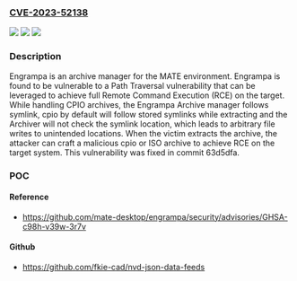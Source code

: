 ### [CVE-2023-52138](https://cve.mitre.org/cgi-bin/cvename.cgi?name=CVE-2023-52138)
![](https://img.shields.io/static/v1?label=Product&message=engrampa&color=blue)
![](https://img.shields.io/static/v1?label=Version&message=%3D%20%3C%20commit%2063d5dfa%20&color=brighgreen)
![](https://img.shields.io/static/v1?label=Vulnerability&message=CWE-25%3A%20Path%20Traversal%3A%20'%2F..%2Ffiledir'&color=brighgreen)

### Description

Engrampa is an archive manager for the MATE environment. Engrampa is found to be vulnerable to a Path Traversal vulnerability that can be leveraged to achieve full Remote Command Execution (RCE) on the target. While handling CPIO archives, the Engrampa Archive manager follows symlink, cpio by default will follow stored symlinks while extracting and the Archiver will not check the symlink location, which leads to arbitrary file writes to unintended locations. When the victim extracts the archive, the attacker can craft a malicious cpio or ISO archive to achieve RCE on the target system. This vulnerability was fixed in commit 63d5dfa.

### POC

#### Reference
- https://github.com/mate-desktop/engrampa/security/advisories/GHSA-c98h-v39w-3r7v

#### Github
- https://github.com/fkie-cad/nvd-json-data-feeds

